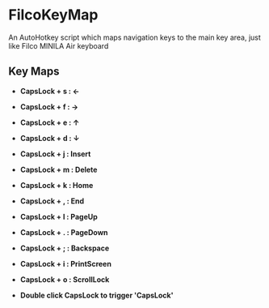 # FilcoKeyMap
 An AutoHotkey script which maps navigation keys to the main key area, just like Filco MINILA Air keyboard
## Key Maps
* **CapsLock + s :    ←**  
* **CapsLock + f :    →**  
* **CapsLock + e :    ↑**  
* **CapsLock + d :    ↓**  

* **CapsLock + j :    Insert**
* **CapsLock + m :    Delete**
* **CapsLock + k :    Home**
* **CapsLock + , :    End**
* **CapsLock + l :    PageUp**
* **CapsLock + . :    PageDown**
* **CapsLock + ; :    Backspace**

* **CapsLock + i :    PrintScreen**
* **CapsLock + o :    ScrollLock**

* **Double click CapsLock to trigger 'CapsLock'**
